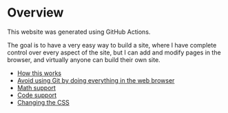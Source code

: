 # Overview

This website was generated using GitHub Actions.

The goal is to have a very easy way to build a site, where I have complete control over every aspect of the site, but I can add and modify pages in the browser, and virtually anyone can build their own site.

- [How this works](how-it-works.html)
- [Avoid using Git by doing everything in the web browser](avoid-git.html)
- [Math support](math-support.html)
- [Code support](code-support.html)
- [Changing the CSS](changing-css.html)
